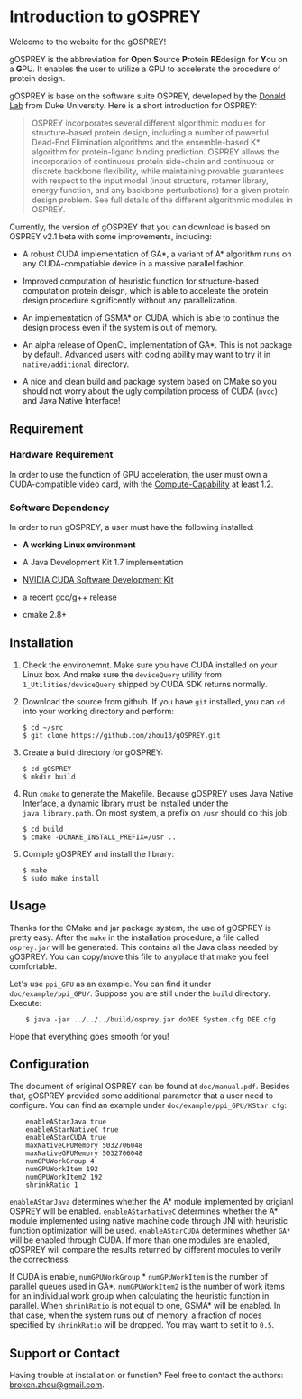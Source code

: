 Introduction to gOSPREY
=======================
Welcome to the website for the gOSPREY!

gOSPREY is the abbreviation for <strong>O</strong>pen <strong>S</strong>ource
<strong>P</strong>rotein <strong>RE</strong>design for <strong>Y</strong>ou on a
<strong>G</strong>PU.  It enables the user to utilize a GPU to accelerate the
procedure of protein design.

gOSPREY is base on the software suite OSPREY, developed by the [Donald
Lab](http://www.cs.duke.edu/donaldlab/osprey.php) from Duke University.  Here is
a short introduction for OSPREY:

> OSPREY incorporates several different algorithmic modules for structure-based
> protein design, including a number of powerful Dead-End Elimination algorithms
> and the ensemble-based K\* algorithm for protein-ligand binding prediction.
> OSPREY allows the incorporation of continuous protein side-chain and
> continuous or discrete backbone flexibility, while maintaining provable
> guarantees with respect to the input model (input structure, rotamer library,
> energy function, and any backbone perturbations) for a given protein design
> problem. See full details of the different algorithmic modules in OSPREY.

Currently, the version of gOSPREY that you can download is based on OSPREY v2.1
beta with some improvements, including:

* A robust CUDA implementation of GA\*, a variant of A\* algorithm runs on any
  CUDA-compatiable device in a massive parallel fashion.

* Improved computation of heuristic function for structure-based computation
  protein deisgn, which is able to acceleate the protein design procedure
  significently without any parallelization.

* An implementation of GSMA\* on CUDA, which is able to continue the design
  process even if the system is out of memory.

* An alpha release of OpenCL implementation of GA\*.  This is not package by
  default.  Advanced users with coding ability may want to try it in
  `native/additional` directory.

* A nice and clean build and package system based on CMake so you should not
  worry about the ugly compilation process of CUDA (`nvcc`) and Java Native
  Interface!

Requirement
-----------

### Hardware Requirement
In order to use the function of GPU acceleration, the user must own a
CUDA-compatible video card, with the
[Compute-Capability](http://docs.nvidia.com/cuda/cuda-c-programming-guide/) at
least 1.2.

### Software Dependency
In order to run gOSPREY, a user must have the following installed:
*  **A working Linux environment**

*  A Java Development Kit 1.7 implementation

*  [NVIDIA CUDA Software Development Kit](http://developer.nvidia.com/cuda)

*  a recent gcc/g++ release

*  cmake 2.8+

Installation
------------
1.  Check the environemnt.  Make sure you have CUDA installed on your Linux box.
    And make sure the `deviceQuery` utility from `1_Utilities/deviceQuery`
    shipped by CUDA SDK returns normally.

2.  Download the source from github.  If you have `git` installed, you can
    `cd` into your working directory and perform:

        $ cd ~/src
        $ git clone https://github.com/zhou13/gOSPREY.git

3.  Create a build directory for gOSPREY:

        $ cd gOSPREY
        $ mkdir build

4.  Run `cmake` to generate the Makefile.  Because gOSPREY uses Java Native
    Interface, a dynamic library must be installed under the
    `java.library.path`.  On most system, a prefix on `/usr` should do this job:

        $ cd build
        $ cmake -DCMAKE_INSTALL_PREFIX=/usr ..

5.  Comiple gOSPREY and install the library:

        $ make
        $ sudo make install

Usage
-----
Thanks for the CMake and jar package system, the use of gOSPREY is pretty easy.
After the `make` in the installation procedure, a file called `osprey.jar` will
be generated.  This contains all the Java class needed by gOSPREY.  You can
copy/move this file to anyplace that make you feel comfortable.

Let's use `ppi_GPU` as an example. You can find it under `doc/example/ppi_GPU/`.
Suppose you are still under the `build` directory.  Execute:

        $ java -jar ../../../build/osprey.jar doDEE System.cfg DEE.cfg

Hope that everything goes smooth for you!

Configuration
-------------
The document of original OSPREY can be found at `doc/manual.pdf`.  Besides that,
gOSPREY provided some additional parameter that a user need to configure.  You
can find an example under `doc/example/ppi_GPU/KStar.cfg`:

        enableAStarJava true
        enableAStarNativeC true
        enableAStarCUDA true
        maxNativeCPUMemory 5032706048
        maxNativeGPUMemory 5032706048
        numGPUWorkGroup 4
        numGPUWorkItem 192
        numGPUWorkItem2 192
        shrinkRatio 1

`enableAStarJava` determines whether the A\* module implemented by origianl
OSPREY will be enabled.  `enableAStarNativeC` determines whether the A\*
module implemented using native machine code through JNI with heuristic function
optimization will be used.  `enableAStarCUDA` determines whether `GA*` will be
enabled through CUDA.  If more than one modules are enabled, gOSPREY will
compare the results returned by different modules to verily the correctness.

If CUDA is enable, `numGPUWorkGroup` \* `numGPUWorkItem` is the number of
parallel queues used in GA\*.  `numGPUWorkItem2` is the number of work items for
an individual work group when calculating the heuristic function in parallel.
When `shrinkRatio` is not equal to one, GSMA\* will be enabled.  In that case,
when the system runs out of memory, a fraction of nodes specified by `shrinkRatio`
will be dropped.  You may want to set it to `0.5`.

Support or Contact
------------------
Having trouble at installation or function? Feel free to contact the authors:
broken.zhou@gmail.com.
